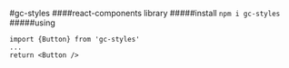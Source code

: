 #gc-styles
####react-components library
#####install
```npm i gc-styles```
#####using
```
import {Button} from 'gc-styles'
...
return <Button />
```
